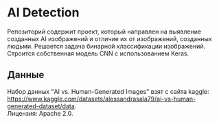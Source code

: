 # AI Detection

Репозиторий содержит проект, который направлен на выявление созданных AI изображений и отличие их от изображений, созданных людьми.
Решается задача бинарной классификации изображений. Строится собственная модель CNN с использованием Keras.

## Данные
Набор данных "AI vs. Human-Generated Images" взят с сайта kaggle: https://www.kaggle.com/datasets/alessandrasala79/ai-vs-human-generated-dataset/data.  
Лицензия: Apache 2.0.  
